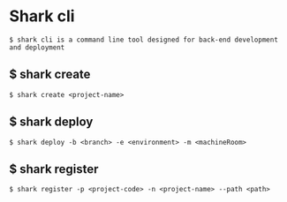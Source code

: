 # Shark cli
```text
$ shark cli is a command line tool designed for back-end development and deployment
```

## $ shark create
```text
$ shark create <project-name>
```

## $ shark deploy
```text
$ shark deploy -b <branch> -e <environment> -m <machineRoom>
```

## $ shark register
```text
$ shark register -p <project-code> -n <project-name> --path <path>
```